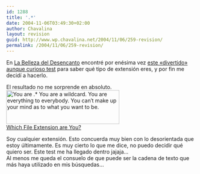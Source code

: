 ```yaml
---
id: 1288
title: '.*'
date: 2004-11-06T03:49:30+02:00
author: Chavalina
layout: revision
guid: http://www.wp.chavalina.net/2004/11/06/259-revision/
permalink: /2004/11/06/259-revision/
---
```

En <a href="http://labellezadeldesencanto.blogspot.com/" target="_blank">La Belleza del Desencanto</a> encontré por enésima vez <a href="http://www.bbspot.com/News/2004/10/extension_quiz.php" target="_blank">este «divertido» aunque curioso test</a> para saber qué tipo de extensión eres, y por fin me decid&iacute; a hacerlo.

El resultado no me sorprende en absoluto.  
[<img src="http://www.bbspot.com/Images/News_Features/2004/10/file_extensions/star.jpg" width="300" height="90" border="0" alt="You are .*	 You are a wildcard.  You are everything to everybody.  You can&prime;t make up your mind as to what you want to be." />  
Which File Extension are You?](http://www.bbspot.com/News/2004/10/extension_quiz.php)

Soy cualquier extensión. Esto concuerda muy bien con lo desorientada que estoy &uacute;ltimamente. Es muy cierto lo que me dice, no puedo decidir qué quiero ser. Este test me ha llegado dentro jajaja…  
Al menos me queda el consuelo de que puede ser la cadena de texto que más haya utilizado en mis b&uacute;squedas…